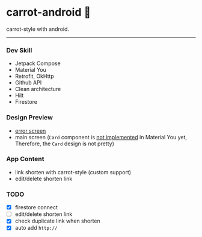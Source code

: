 # carrot-android 🥕

carrot-style with android.

---

### Dev Skill

- Jetpack Compose
- Material You
- Retrofit, OkHttp
- Github API
- Clean architecture
- Hilt
- Firestore

### Design Preview

- [error screen](https://youtu.be/q3Hqfr9-cYw)
- main screen (`Card` component is [not implemented](https://m3.material.io/components/cards/implementation) in Material You yet, Therefore, the `Card` design is not pretty)

### App Content

- link shorten with carrot-style (custom support)
- edit/delete shorten link

### TODO

- [x] firestore connect
- [ ] edit/delete shorten link
- [x] check duplicate link when shorten
- [x] auto add `http://`
